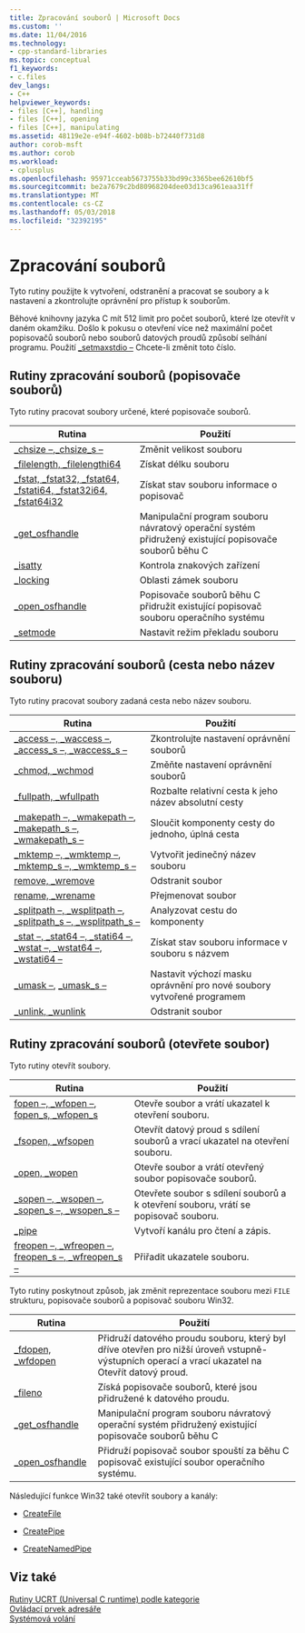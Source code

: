 ```yaml
---
title: Zpracování souborů | Microsoft Docs
ms.custom: ''
ms.date: 11/04/2016
ms.technology:
- cpp-standard-libraries
ms.topic: conceptual
f1_keywords:
- c.files
dev_langs:
- C++
helpviewer_keywords:
- files [C++], handling
- files [C++], opening
- files [C++], manipulating
ms.assetid: 48119e2e-e94f-4602-b08b-b72440f731d8
author: corob-msft
ms.author: corob
ms.workload:
- cplusplus
ms.openlocfilehash: 95971cceab5673755b33bd99c3365bee62610bf5
ms.sourcegitcommit: be2a7679c2bd80968204dee03d13ca961eaa31ff
ms.translationtype: MT
ms.contentlocale: cs-CZ
ms.lasthandoff: 05/03/2018
ms.locfileid: "32392195"
---
```

# <a name="file-handling"></a>Zpracování souborů

Tyto rutiny použijte k vytvoření, odstranění a pracovat se soubory a k nastavení a zkontrolujte oprávnění pro přístup k souborům.

Běhové knihovny jazyka C mít 512 limit pro počet souborů, které lze otevřít v daném okamžiku. Došlo k pokusu o otevření více než maximální počet popisovačů souborů nebo souborů datových proudů způsobí selhání programu. Použití [_setmaxstdio –](../c-runtime-library/reference/setmaxstdio.md) Chcete-li změnit toto číslo.

## <a name="file-handling-routines-file-descriptor"></a>Rutiny zpracování souborů (popisovače souborů)

Tyto rutiny pracovat soubory určené, které popisovače souborů.

|Rutina|Použití|
|-------------|---------|
|[_chsize –](../c-runtime-library/reference/chsize.md),[_chsize_s –](../c-runtime-library/reference/chsize-s.md)|Změnit velikost souboru|
|[_filelength, _filelengthi64](../c-runtime-library/reference/filelength-filelengthi64.md)|Získat délku souboru|
|[_fstat, _fstat32, _fstat64, _fstati64, _fstat32i64, _fstat64i32](../c-runtime-library/reference/fstat-fstat32-fstat64-fstati64-fstat32i64-fstat64i32.md)|Získat stav souboru informace o popisovač|
|[_get_osfhandle](../c-runtime-library/reference/get-osfhandle.md)|Manipulační program souboru návratový operační systém přidružený existující popisovače souborů běhu C|
|[_isatty](../c-runtime-library/reference/isatty.md)|Kontrola znakových zařízení|
|[_locking](../c-runtime-library/reference/locking.md)|Oblasti zámek souboru|
|[_open_osfhandle](../c-runtime-library/reference/open-osfhandle.md)|Popisovače souborů běhu C přidružit existující popisovač souboru operačního systému|
|[_setmode](../c-runtime-library/reference/setmode.md)|Nastavit režim překladu souboru|

## <a name="file-handling-routines-path-or-filename"></a>Rutiny zpracování souborů (cesta nebo název souboru)

Tyto rutiny pracovat soubory zadaná cesta nebo název souboru.

|Rutina|Použití|
|-------------|---------|
|[_access –, _waccess –](../c-runtime-library/reference/access-waccess.md), [_access_s –, _waccess_s –](../c-runtime-library/reference/access-s-waccess-s.md)|Zkontrolujte nastavení oprávnění souborů|
|[_chmod, _wchmod](../c-runtime-library/reference/chmod-wchmod.md)|Změňte nastavení oprávnění souborů|
|[_fullpath, _wfullpath](../c-runtime-library/reference/fullpath-wfullpath.md)|Rozbalte relativní cesta k jeho název absolutní cesty|
|[_makepath –, _wmakepath –](../c-runtime-library/reference/makepath-wmakepath.md), [_makepath_s –, _wmakepath_s –](../c-runtime-library/reference/makepath-s-wmakepath-s.md)|Sloučit komponenty cesty do jednoho, úplná cesta|
|[_mktemp –, _wmktemp –](../c-runtime-library/reference/mktemp-wmktemp.md), [_mktemp_s –, _wmktemp_s –](../c-runtime-library/reference/mktemp-s-wmktemp-s.md)|Vytvořit jedinečný název souboru|
|[remove, _wremove](../c-runtime-library/reference/remove-wremove.md)|Odstranit soubor|
|[rename, _wrename](../c-runtime-library/reference/rename-wrename.md)|Přejmenovat soubor|
|[_splitpath –, _wsplitpath –](../c-runtime-library/reference/splitpath-wsplitpath.md), [_splitpath_s –, _wsplitpath_s –](../c-runtime-library/reference/splitpath-s-wsplitpath-s.md)|Analyzovat cestu do komponenty|
|[_stat –, _stat64 –, _stati64 –, _wstat –, _wstat64 –, _wstati64 –](../c-runtime-library/reference/stat-functions.md)|Získat stav souboru informace v souboru s názvem|
|[_umask –](../c-runtime-library/reference/umask.md), [_umask_s –](../c-runtime-library/reference/umask-s.md)|Nastavit výchozí masku oprávnění pro nové soubory vytvořené programem|
|[_unlink, _wunlink](../c-runtime-library/reference/unlink-wunlink.md)|Odstranit soubor|

## <a name="file-handling-routines-open-file"></a>Rutiny zpracování souborů (otevřete soubor)

Tyto rutiny otevřít soubory.

|Rutina|Použití|
|-------------|---------|
|[fopen –, _wfopen –](../c-runtime-library/reference/fopen-wfopen.md), [fopen_s, _wfopen_s](../c-runtime-library/reference/fopen-s-wfopen-s.md)|Otevře soubor a vrátí ukazatel k otevření souboru.|
|[_fsopen, _wfsopen](../c-runtime-library/reference/fsopen-wfsopen.md)|Otevřít datový proud s sdílení souborů a vrací ukazatel na otevření souboru.|
|[_open, _wopen](../c-runtime-library/reference/open-wopen.md)|Otevře soubor a vrátí otevřený soubor popisovače souborů.|
|[_sopen –, _wsopen –](../c-runtime-library/reference/sopen-wsopen.md), [_sopen_s –, _wsopen_s –](../c-runtime-library/reference/sopen-s-wsopen-s.md)|Otevřete soubor s sdílení souborů a k otevření souboru, vrátí se popisovač souboru.|
|[_pipe](../c-runtime-library/reference/pipe.md)|Vytvoří kanálu pro čtení a zápis.|
|[freopen –, _wfreopen –](../c-runtime-library/reference/freopen-wfreopen.md), [freopen_s –, _wfreopen_s –](../c-runtime-library/reference/freopen-s-wfreopen-s.md)|Přiřadit ukazatele souboru.|

Tyto rutiny poskytnout způsob, jak změnit reprezentace souboru mezi `FILE` strukturu, popisovače souborů a popisovač souboru Win32.

|Rutina|Použití|
|-------------|---------|
|[_fdopen, _wfdopen](../c-runtime-library/reference/fdopen-wfdopen.md)|Přidruží datového proudu souboru, který byl dříve otevřen pro nižší úroveň vstupně-výstupních operací a vrací ukazatel na Otevřít datový proud.|
|[_fileno](../c-runtime-library/reference/fileno.md)|Získá popisovače souborů, které jsou přidružené k datového proudu.|
|[_get_osfhandle](../c-runtime-library/reference/get-osfhandle.md)|Manipulační program souboru návratový operační systém přidružený existující popisovače souborů běhu C|
|[_open_osfhandle](../c-runtime-library/reference/open-osfhandle.md)|Přidruží popisovač soubor spouští za běhu C popisovač existující soubor operačního systému.|

 Následující funkce Win32 také otevřít soubory a kanály:

- [CreateFile](http://msdn.microsoft.com/library/windows/desktop/aa363858.aspx)

- [CreatePipe](http://msdn.microsoft.com/library/windows/desktop/aa365152.aspx)

- [CreateNamedPipe](http://msdn.microsoft.com/library/windows/desktop/aa365150.aspx)

## <a name="see-also"></a>Viz také

[Rutiny UCRT (Universal C runtime) podle kategorie](../c-runtime-library/run-time-routines-by-category.md)<br/>
[Ovládací prvek adresáře](../c-runtime-library/directory-control.md)<br/>
[Systémová volání](../c-runtime-library/system-calls.md)<br/>
